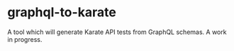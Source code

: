 # graphql-to-karate
A tool which will generate Karate API tests from GraphQL schemas. A work in progress.
